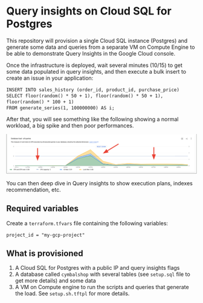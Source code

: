# Query insights on Cloud SQL for Postgres

This repository will provision a single Cloud SQL instance (Postgres) and generate some data and queries from a separate VM on Compute Engine to be able to demonstrate Query Insights in the Google Cloud console.

Once the infrastructure is deployed, wait several minutes (10/15) to get some data populated in query insights, and then execute a bulk insert to create an issue in your application:

```
INSERT INTO sales_history (order_id, product_id, purchase_price)
SELECT floor(random() * 50 + 1), floor(random() * 50 + 1), floor(random() * 100 + 1)
FROM generate_series(1, 100000000) AS i;
```

After that, you will see something like the following showing a normal workload, a big spike and then poor performances.

![image info](./queryinsights.png)

You can then deep dive in Query insights to show execution plans, indexes recommendation, etc.

## Required variables

Create a `terraform.tfvars` file containing the following variables:

```
project_id = "my-gcp-project"
```

## What is provisioned

1. A Cloud SQL for Postgres with a public IP and query insights flags
2. A database called `cymbalshop` with several tables (see `setup.sql` file to get more details) and some data
3. A VM on Compute engine to run the scripts and queries that generate the load. See `setup.sh.tftpl` for more details.


